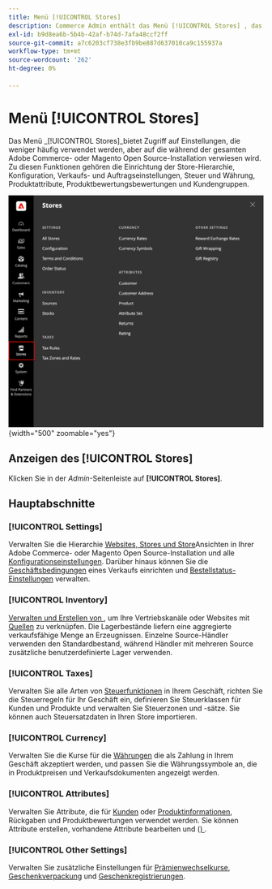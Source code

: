 ```yaml
---
title: Menü [!UICONTROL Stores]
description: Commerce Admin enthält das Menü [!UICONTROL Stores] , das Zugriff auf Tools zum Einrichten von Shophierarchie, Konfiguration, Inventar, Steuern und Attributen bietet.
exl-id: b9d8ea6b-5b4b-42af-b74d-7afa48ccf2ff
source-git-commit: a7c6203cf738e3fb9be887d637010ca9c155937a
workflow-type: tm+mt
source-wordcount: '262'
ht-degree: 0%

---
```


# Menü [!UICONTROL Stores]

Das Menü _[!UICONTROL Stores]_bietet Zugriff auf Einstellungen, die weniger häufig verwendet werden, aber auf die während der gesamten Adobe Commerce- oder Magento Open Source-Installation verwiesen wird. Zu diesen Funktionen gehören die Einrichtung der Store-Hierarchie, Konfiguration, Verkaufs- und Auftragseinstellungen, Steuer und Währung, Produktattribute, Produktbewertungsbewertungen und Kundengruppen.

![Admin - Speichermenü](./assets/stores-menu.png){width="500" zoomable="yes"}

## Anzeigen des [!UICONTROL Stores]

Klicken Sie in der _Admin_-Seitenleiste auf **[!UICONTROL Stores]**.

## Hauptabschnitte

### [!UICONTROL Settings]

Verwalten Sie die Hierarchie [Websites, Stores und Store](stores.md#store-and-site-structure)Ansichten in Ihrer Adobe Commerce- oder Magento Open Source-Installation und alle [Konfigurationseinstellungen](../configuration-reference/guide-overview.md). Darüber hinaus können Sie die [Geschäftsbedingungen](terms-and-conditions.md) eines Verkaufs einrichten und [Bestellstatus-Einstellungen](order-status.md#custom-order-status) verwalten.

### [!UICONTROL Inventory]

[Verwalten und Erstellen von ](../inventory-management/introduction.md), um Ihre Vertriebskanäle oder Websites mit [Quellen](../inventory-management/sources-manage.md) zu verknüpfen. Die Lagerbestände liefern eine aggregierte verkaufsfähige Menge an Erzeugnissen. Einzelne Source-Händler verwenden den Standardbestand, während Händler mit mehreren Source zusätzliche benutzerdefinierte Lager verwenden.

### [!UICONTROL Taxes]

Verwalten Sie alle Arten von [Steuerfunktionen](taxes.md) in Ihrem Geschäft, richten Sie die Steuerregeln für Ihr Geschäft ein, definieren Sie Steuerklassen für Kunden und Produkte und verwalten Sie Steuerzonen und -sätze. Sie können auch Steuersatzdaten in Ihren Store importieren.

### [!UICONTROL Currency]

Verwalten Sie die Kurse für die [Währungen](currency.md) die als Zahlung in Ihrem Geschäft akzeptiert werden, und passen Sie die Währungssymbole an, die in Produktpreisen und Verkaufsdokumenten angezeigt werden.

### [!UICONTROL Attributes]

Verwalten Sie Attribute, die für [Kunden](../customers/attribute-properties.md) oder [Produktinformationen](../catalog/attribute-product-create.md), Rückgaben und Produktbewertungen verwendet werden. Sie können Attribute erstellen, vorhandene Attribute bearbeiten und ([) ](../catalog/attribute-sets.md).

### [!UICONTROL Other Settings]

Verwalten Sie zusätzliche Einstellungen für [Prämienwechselkurse](../merchandising-promotions/reward-exchange-rates.md), [Geschenkverpackung](cart-configuration.md#gift-wrap) und [Geschenkregistrierungen](../merchandising-promotions/gift-registries.md).
